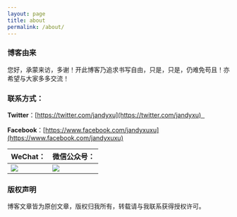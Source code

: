 ```yaml
---
layout: page
title: about
permalink: /about/ 
---
```


### 博客由来

您好，承蒙来访，多谢！开此博客乃追求书写自由，只是，只是，仍难免苟且！亦希望与大家多多交流！

### 联系方式：

**Twitter**：[https://twitter.com/jandyxu](https://twitter.com/jandyxu)  

**Facebook**：[https://www.facebook.com/jandyxuxu](https://www.facebook.com/jandyxuxu)                   

| WeChat：                                                     | 微信公众号：                                                 |
| ------------------------------------------------------------ | :----------------------------------------------------------- |
| ![](https://raw.githubusercontent.com/jandyxu/jandyxu.github.io/master/images/%E5%BE%AE%E4%BF%A1%E5%8F%B7.jpg) | ![](https://raw.githubusercontent.com/jandyxu/jandyxu.github.io/master/images/%E5%85%AC%E4%BC%97%E5%8F%B7.jpg) |

### 版权声明

博客文章皆为原创文章，版权归我所有，转载请与我联系获得授权许可。





